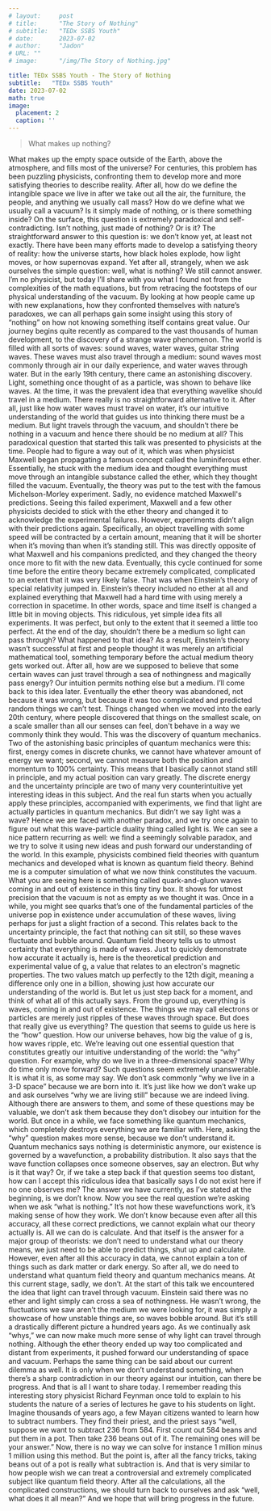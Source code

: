 ```yaml
---
# layout:     post 
# title:      "The Story of Nothing"
# subtitle:   "TEDx SSBS Youth"
# date:       2023-07-02
# author:     "Jadon"
# URL: ""
# image:      "/img/The Story of Nothing.jpg"

title: TEDx SSBS Youth - The Story of Nothing
subtitle:   "TEDx SSBS Youth"
date: 2023-07-02
math: true
image:
  placement: 2
  caption: ''
---
```


>What makes up nothing?

What makes up the empty space outside of the Earth, above the atmosphere, and fills most of the universe? For centuries, this problem has been puzzling physicists, confronting them to develop more and more satisfying theories to describe reality. After all, how do we define the intangible space we live in after we take out all the air, the furniture, the people, and anything we usually call mass? How do we define what we usually call a vacuum? Is it simply made of nothing, or is there something inside? On the surface, this question is extremely paradoxical and self-contradicting. Isn’t nothing, just made of nothing? 
Or is it? The straightforward answer to this question is: we don’t know yet, at least not exactly. There have been many efforts made to develop a satisfying theory of reality: how the universe starts, how black holes explode, how light moves, or how supernovas expand. Yet after all, strangely, when we ask ourselves the simple question: well, what is nothing? We still cannot answer. I’m no physicist, but today I’ll share with you what I found not from the complexities of the math equations, but from retracing the footsteps of our physical understanding of the vacuum. By looking at how people came up with new explanations, how they confronted themselves with nature’s paradoxes, we can all perhaps gain some insight using this story of “nothing” on how not knowing something itself contains great value. 
Our journey begins quite recently as compared to the vast thousands of human development, to the discovery of a strange wave phenomenon. 
The world is filled with all sorts of waves: sound waves, water waves, guitar string waves. These waves must also travel through a medium: sound waves most commonly through air in our daily experience, and water waves through water. But in the early 19th century, there came an astonishing discovery. Light, something once thought of as a particle, was shown to behave like waves. At the time, it was the prevalent idea that everything wavelike should travel in a medium. There really is no straightforward alternative to it. After all, just like how water waves must travel on water, it’s our intuitive understanding of the world that guides us into thinking there must be a medium. But light travels through the vacuum, and shouldn’t there be nothing in a vacuum and hence there should be no medium at all? This paradoxical question that started this talk was presented to physicists at the time. 
People had to figure a way out of it, which was when physicist Maxwell began propagating a famous concept called the luminiferous ether. Essentially, he stuck with the medium idea and thought everything must move through an intangible substance called the ether, which they thought filled the vacuum. Eventually, the theory was put to the test with the famous Michelson-Morley experiment. Sadly, no evidence matched Maxwell's predictions. Seeing this failed experiment, Maxwell and a few other physicists decided to stick with the ether theory and changed it to acknowledge the experimental failures. However, experiments didn’t align with their predictions again. Specifically, an object travelling with some speed will be contracted by a certain amount, meaning that it will be shorter when it’s moving than when it’s standing still. This was directly opposite of what Maxwell and his companions predicted, and they changed the theory once more to fit with the new data. Eventually, this cycle continued for some time before the entire theory became extremely complicated, complicated to an extent that it was very likely false. 
That was when Einstein’s theory of special relativity jumped in. Einstein’s theory included no ether at all and explained everything that Maxwell had a hard time with using merely a correction in spacetime. In other words, space and time itself is changed a little bit in moving objects. This ridiculous, yet simple idea fits all experiments. It was perfect, but only to the extent that it seemed a little too perfect. At the end of the day, shouldn’t there be a medium so light can pass through? What happened to that idea? As a result, Einstein’s theory wasn’t successful at first and people thought it was merely an artificial mathematical tool, something temporary before the actual medium theory gets worked out. After all, how are we supposed to believe that some certain waves can just travel through a sea of nothingness and magically pass energy? Our intuition permits nothing else but a medium. 
I’ll come back to this idea later.
Eventually the ether theory was abandoned, not because it was wrong, but because it was too complicated and predicted random things we can’t test.
Things changed when we moved into the early 20th century, where people discovered that things on the smallest scale, on a scale smaller than all our senses can feel, don't behave in a way we commonly think they would. This was the discovery of quantum mechanics. Two of the astonishing basic principles of quantum mechanics were this: first, energy comes in discrete chunks, we cannot have whatever amount of energy we want; second, we cannot measure both the position and momentum to 100% certainty. This means that I basically cannot stand still in principle, and my actual position can vary greatly. 
The discrete energy and the uncertainty principle are two of many very counterintuitive yet interesting ideas in this subject. And the real fun starts when you actually apply these principles, accompanied with experiments, we find that light are actually particles in quantum mechanics. But didn’t we say light was a wave? Hence we are faced with another paradox, and we try once again to figure out what this wave-particle duality thing called light is. We can see a nice pattern recurring as well: we find a seemingly solvable paradox, and we try to solve it using new ideas and push forward our understanding of the world. In this example, physicists combined field theories with quantum mechanics and developed what is known as quantum field theory. 
Behind me is a computer simulation of what we now think constitutes the vacuum. What you are seeing here is something called quark-and-gluon waves coming in and out of existence in this tiny tiny box. It shows for utmost precision that the vacuum is not as empty as we thought it was. Once in a while, you might see quarks that’s one of the fundamental particles of the universe pop in existence under accumulation of these waves, living perhaps for just a slight fraction of a second. This relates back to the uncertainty principle, the fact that nothing can sit still, so these waves fluctuate and bubble around. 
Quantum field theory tells us to utmost certainty that everything is made of waves. Just to quickly demonstrate how accurate it actually is, here is the theoretical prediction and experimental value of g, a value that relates to an electron's magnetic properties. The two values match up perfectly to the 12th digit, meaning a difference only one in a billion, showing just how accurate our understanding of the world is. 
But let us just step back for a moment, and think of what all of this actually says. From the ground up, everything is waves, coming in and out of existence. The things we may call electrons or particles are merely just ripples of these waves through space. But does that really give us everything? The question that seems to guide us here is the “how” question. How our universe behaves, how big the value of g is, how waves ripple, etc. We’re leaving out one essential question that constitutes greatly our intuitive understanding of the world: the “why” question. For example, why do we live in a three-dimensional space? Why do time only move forward? Such questions seem extremely unanswerable. It is what it is, as some may say. We don’t ask commonly “why we live in a 3-D space” because we are born into it. It’s just like how we don’t wake up and ask ourselves “why we are living still” because we are indeed living. Although there are answers to them, and some of these questions may be valuable, we don’t ask them because they don’t disobey our intuition for the world. But once in a while, we face something like quantum mechanics, which completely destroys everything we are familiar with. Here, asking the “why” question makes more sense, because we don’t understand it. Quantum mechanics says nothing is deterministic anymore, our existence is governed by a wavefunction, a probability distribution. It also says that the wave function collapses once someone observes, say an electron. But why is it that way? Or, if we take a step back if that question seems too distant, how can I accept this ridiculous idea that basically says I do not exist here if no one observes me? 
The answer we have currently, as I’ve stated at the beginning, is we don’t know. Now you see the real question we’re asking when we ask “what is nothing.” It’s not how these wavefunctions work, it’s making sense of how they work. We don’t know because even after all this accuracy, all these correct predictions, we cannot explain what our theory actually is. All we can do is calculate. And that itself is the answer for a major group of theorists: we don’t need to understand what our theory means, we just need to be able to predict things, shut up and calculate. However, even after all this accuracy in data, we cannot explain a ton of things such as dark matter or dark energy. So after all, we do need to understand what quantum field theory and quantum mechanics means. At this current stage, sadly, we don’t. 
At the start of this talk we encountered the idea that light can travel through vacuum. Einstein said there was no ether and light simply can cross a sea of nothingness. He wasn’t wrong, the fluctuations we saw aren’t the medium we were looking for, it was simply a showcase of how unstable things are, so waves bobble around. But it’s still a drastically different picture a hundred years ago. As we continually ask “whys,” we can now make much more sense of why light can travel through nothing. Although the ether theory ended up way too complicated and distant from experiments, it pushed forward our understanding of space and vacuum. Perhaps the same thing can be said about our current dilemma as well. It is only when we don’t understand something, when there’s a sharp contradiction in our theory against our intuition, can there be progress. 
And that is all I want to share today. I remember reading this interesting story physicist Richard Feynman once told to explain to his students the nature of a series of lectures he gave to his students on light. Imagine thousands of years ago, a few Mayan citizens wanted to learn how to subtract numbers. They find their priest, and the priest says “well, suppose we want to subtract 236 from 584. First count out 584 beans and put them in a pot. Then take 236 beans out of it. The remaining ones will be your answer.” Now, there is no way we can solve for instance 1 million minus 1 million using this method. But the point is, after all the fancy tricks, taking beans out of a pot is really what subtraction is. And that is very similar to how people wish we can treat a controversial and extremely complicated subject like quantum field theory. After all the calculations, all the complicated constructions, we should turn back to ourselves and ask “well, what does it all mean?” And we hope that will bring progress in the future. 